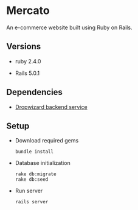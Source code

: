 # Mercato

An e-commerce website built using Ruby on Rails.

## Versions

* ruby 2.4.0

* Rails 5.0.1

## Dependencies

* [Dropwizard backend service](https://github.com/susindaran/OnlineShopping) 

## Setup

* Download required gems
   ```
   bundle install
   ```

* Database initialization
   ```
   rake db:migrate
   rake db:seed
   ```

* Run server
   ```
   rails server
   ```
